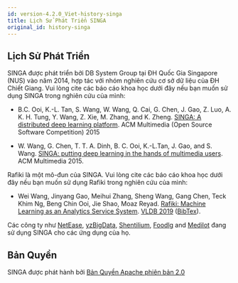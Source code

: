 ```yaml
---
id: version-4.2.0_Viet-history-singa
title: Lịch Sử Phát Triển SINGA
original_id: history-singa
---
```


<!--- Licensed to the Apache Software Foundation (ASF) under one or more contributor license agreements.  See the NOTICE file distributed with this work for additional information regarding copyright ownership.  The ASF licenses this file to you under the Apache License, Version 2.0 (the "License"); you may not use this file except in compliance with the License.  You may obtain a copy of the License at http://www.apache.org/licenses/LICENSE-2.0 Unless required by applicable law or agreed to in writing, software distributed under the License is distributed on an "AS IS" BASIS, WITHOUT WARRANTIES OR CONDITIONS OF ANY KIND, either express or implied.  See the License for the specific language governing permissions and limitations under the License.  -->

## Lịch Sử Phát Triển

SINGA được phát triển bởi DB System Group tại ĐH Quốc Gia Singapore (NUS) vào
năm 2014, hợp tác với nhóm nghiên cứu cơ sở dữ liệu của ĐH Chiết Giang. Vui lòng
cite các báo cáo khoa học dưới đây nếu bạn muốn sử dụng SINGA trong nghiên cứu
của mình:

- B.C. Ooi, K.-L. Tan, S. Wang, W. Wang, Q. Cai, G. Chen, J. Gao, Z. Luo, A. K.
  H. Tung, Y. Wang, Z. Xie, M. Zhang, and K. Zheng.
  [SINGA: A distributed deep learning platform](http://www.comp.nus.edu.sg/~ooibc/singaopen-mm15.pdf).
  ACM Multimedia (Open Source Software Competition) 2015

- W. Wang, G. Chen, T. T. A. Dinh, B. C. Ooi, K.-L.Tan, J. Gao, and S. Wang.
  [SINGA: putting deep learning in the hands of multimedia users](http://www.comp.nus.edu.sg/~ooibc/singa-mm15.pdf).
  ACM Multimedia 2015.

Rafiki là một mô-đun của SINGA. Vui lòng cite các báo cáo khoa học dưới đây nếu
bạn muốn sử dụng Rafiki trong nghiên cứu của mình:

- Wei Wang, Jinyang Gao, Meihui Zhang, Sheng Wang, Gang Chen, Teck Khim Ng, Beng
  Chin Ooi, Jie Shao, Moaz Reyad.
  [Rafiki: Machine Learning as an Analytics Service System](http://www.vldb.org/pvldb/vol12/p128-wang.pdf).
  [VLDB 2019](http://vldb.org/2019/)
  ([BibTex](https://dblp.org/rec/bib2/journals/pvldb/WangWGZCNOS18.bib)).

Các công ty như [NetEase](http://tech.163.com/17/0602/17/CLUL016I00098GJ5.html),
[yzBigData](http://www.yzbigdata.com/en/index.html),
[Shentilium](https://shentilium.com/), [Foodlg](http://www.foodlg.com/) and
[Medilot](https://medilot.com/technologies) đang sử dụng SINGA cho các ứng dụng
của họ.

## Bản Quyền

SINGA được phát hành bởi
[Bản Quyền Apache phiên bản 2.0](http://www.apache.org/licenses/LICENSE-2.0)
